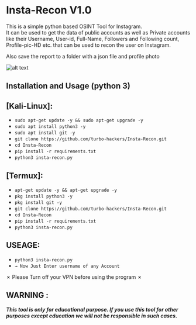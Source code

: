 # Insta-Recon V1.0

This is a simple python based OSINT Tool for Instagram.  
It can be used to get the data of public accounts as well as Private accounts like their Username, User-id, Full-Name, Followers and Following count, Profile-pic-HD etc. that can be used to recon the user on Instagram.

Also save the report to a folder with a json file and profile photo

![alt text](https://raw.githubusercontent.com/turbo-hackers/Insta-Recon/main/Insta-Recon-test.png)
<h2>Installation and Usage (python 3)</h2>

## [Kali-Linux]:

* `sudo apt-get update -y && sudo apt-get upgrade -y`
* `sudo apt install python3 -y`
* `sudo apt install git -y`
* `git clone https://github.com/turbo-hackers/Insta-Recon.git`
* `cd Insta-Recon`
* `pip install -r requirements.txt`
* `python3 insta-recon.py`

## [Termux]:

* `apt-get update -y && apt-get upgrade -y`
* `pkg install python3 -y`
* `pkg install git -y`
* `git clone https://github.com/turbo-hackers/Insta-Recon.git`
* `cd Insta-Recon`
* `pip install -r requirements.txt`
* `python3 insta-recon.py`

## USEAGE:
* `python3 insta-recon.py`
* `→ Now Just Enter username of any Account`

✗ Please Turn off your VPN before using the program ✗

## WARNING : 
***This tool is only for educational purpose. If you use this tool for other purposes except education we will not be responsible in such cases.***
